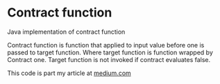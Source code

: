 # Contract function
Java implementation of contract function

Contract function is function that applied to input value before one is passed to target function. 
Where target function is function wrapped by Contract one. Target function is not invoked if contract evaluates false. 

This code is part my article at [medium.com](https://darrmirr.medium.com/protect-function-from-illegal-input-value-8dcfe3c33c37)

